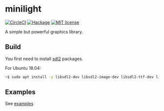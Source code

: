 # minilight

[![CircleCI](https://circleci.com/gh/myuon/minilight.svg?style=svg)](https://circleci.com/gh/myuon/minilight) [![Hackage](http://img.shields.io/hackage/v/minilight.svg)](https://hackage.haskell.org/package/minilight) [![MIT license](http://img.shields.io/badge/license-MIT-blue.svg)](LICENSE)

A simple but powerful graphics library.

## Build

You first need to install [sdl2](https://www.libsdl.org/index.php) packages.

For Ubuntu 18.04:

```sh
~$ sudo apt install -y libsdl2-dev libsdl2-image-dev libsdl2-ttf-dev libsdl2-gfx-dev
```

## Examples

See [examples](https://github.com/myuon/minilight/tree/master/examples)
